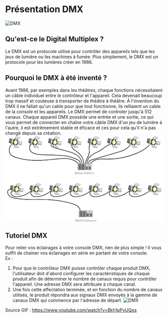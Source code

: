 # Présentation DMX
![DMX](2021-11-18-23-10-42.gif)



## Qu'est-ce le Digital Multiplex ?
Le DMX est un protocole utilisé pour contrôler des appareils tels que les jeux de lumière ou les machines à fumée. Plus simplement, le DMX est un protocole pour les lumières créer en 1986.

## Pourquoi le DMX à été inventé ?
Avant 1986, par exemples dans les théâtres, chaque fonctions nécessitaient un câble individuel entre le contrôleur et l'appareil. Cela devenait beaucoup trop massif et couteuse à transporter de théâtre à théâtre. À l'invention du DMX il ne fallait qu'un cable pour que tout fonctionne, ils relliaient un cable de la console et les appareils. Le DMX permet de controler jusqu'à 512 canaux. Chaque appareil DMX possède une entrée et une sortie, ce qui vous permet de connecter en chaîne votre câble DMX d'un jeu de lumière à l'autre, il est extrêmement stable et éficace et ces pour cela qu'il n'a pas changé depuis sa création.
![DMX](dmx-diagram1.png)

## Tutoriel DMX
 Pour relier vos éclairages à votre console DMX, rien de plus simple ! Il vous suffit de chainer vos éclairages en série en partant de votre console.  
 Ex : 
1. Pour que le contrôleur DMX puisse contrôler chaque produit DMX, l'utilisateur doit d'abord configurer les caractéristiques de chaque produit afin de déterminer le nombre de canaux requis pour contrôler l'appareil. Une adresse DMX sera attribuée à chaque canal.
2. Une fois cette affectation terminée, et en fonction du nombre de canaux utilisés, le produit répondra aux signaux DMX envoyés à la gamme de canaux DMX qui commence par l'adresse de départ.
![DMX](https://user-images.githubusercontent.com/93773413/142645884-e8a8853f-b36b-40d1-ac70-62519dfd3b6c.png)

Source GIF : https://www.youtube.com/watch?v=Bkh1pPvUQos

